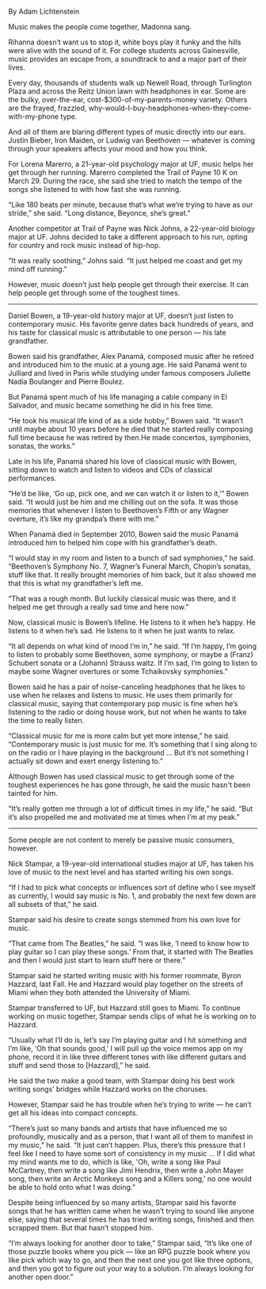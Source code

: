 By Adam Lichtenstein
 
Music makes the people come together, Madonna sang.

Rihanna doesn’t want us to stop it, white boys play it funky and the hills were alive with the sound of it.
For college students across Gainesville, music provides an escape from, a soundtrack to and a major part of their lives.

Every day, thousands of students walk up Newell Road, through Turlington Plaza and across the Reitz Union lawn with headphones in ear. Some are the bulky, over-the-ear, cost-$300-of-my-parents-money variety. Others are the frayed, frazzled, why-would-I-buy-headphones-when-they-come-with-my-phone type.

And all of them are blaring different types of music directly into our ears. Justin Bieber, Iron Maiden, or Ludwig van Beethoven — whatever is coming through your speakers affects your mood and how you think.

For Lorena Marerro, a 21-year-old psychology major at UF, music helps her get through her running.
Marerro completed the Trail of Payne 10 K on March 29. During the race, she said she tried to match the tempo of the songs she listened to with how fast she was running.

“Like 180 beats per minute, because that’s what we’re trying to have as our stride,” she said. “Long distance, Beyonce, she’s great.”

Another competitor at Trail of Payne was Nick Johns, a 22-year-old biology major at UF. Johns decided to take a different approach to his run, opting for country and rock music instead of hip-hop.

“It was really soothing,” Johns said. “It just helped me coast and get my mind off running.”

However, music doesn’t just help people get through their exercise. It can help people get through some of the toughest times.
***

Daniel Bowen, a 19-year-old history major at UF, doesn’t just listen to contemporary music. His favorite genre dates back hundreds of years, and his taste for classical music is attributable to one person — his late grandfather.

Bowen said his grandfather, Alex Panamá, composed music after he retired and introduced him to the music at a young age. He said Panamá went to Julliard and lived in Paris while studying under famous composers Juliette Nadia Boulanger and Pierre Boulez.

But Panamá spent much of his life managing a cable company in El Salvador, and music became something he did in his free time.

“He took his musical life kind of as a side hobby,” Bowen said. “It wasn’t until maybe about 10 years before he died that he started really composing full time because he was retired by then.He made concertos, symphonies, sonatas, the works.”

Late in his life, Panamá shared his love of classical music with Bowen, sitting down to watch and listen to videos and CDs of classical performances.

“He’d be like, ‘Go up, pick one, and we can watch it or listen to it,’” Bowen said. “It would just be him and me chilling out on the sofa. It was those memories that whenever I listen to Beethoven’s Fifth or any Wagner overture, it’s like my grandpa’s there with me.”

When Panamá died in September 2010, Bowen said the music Panamá introduced him to helped him cope with his grandfather’s death.

“I would stay in my room and listen to a bunch of sad symphonies,” he said. “Beethoven’s Symphony No. 7, Wagner’s Funeral March, Chopin’s sonatas, stuff like that. It really brought memories of him back, but it also showed me that this is what my grandfather’s left me.

“That was a rough month. But luckily classical music was there, and it helped me get through a really sad time and here now.”

Now, classical music is Bowen’s lifeline. He listens to it when he’s happy. He listens to it when he’s sad. He listens to it when he just wants to relax.

“It all depends on what kind of mood I’m in,” he said. “If I’m happy, I’m going to listen to probably some Beethoven, some symphony, or maybe a (Franz) Schubert sonata or a (Johann) Strauss waltz. If I’m sad, I’m going to listen to maybe some 
Wagner overtures or some Tchaikovsky symphonies.”

Bowen said he has a pair of noise-canceling headphones that he likes to use when he relaxes and listens to music. He uses them primarily for classical music, saying that contemporary pop music is fine when he’s listening to the radio or doing house work, but not when he wants to take the time to really listen.

“Classical music for me is more calm but yet more intense,” he said. “Contemporary music is just music for me. It’s something that I sing along to on the radio or I have playing in the background … But it’s not something I actually sit down and exert energy listening to.”

Although Bowen has used classical music to get through some of the toughest experiences he has gone through, he said the music hasn't been tainted for him.

“It’s really gotten me through a lot of difficult times in my life,” he said. “But it’s also propelled me and motivated me at times when I’m at my peak.”

***

Some people are not content to merely be passive music consumers, however. 

Nick Stampar, a 19-year-old international studies major at UF, has taken his love of music to the next level and has 
started writing his own songs.

“If I had to pick what concepts or influences sort of define who I see myself as currently, I would say music is No. 1, and probably the next few down are all subsets of that,” he said.

Stampar said his desire to create songs stemmed from his own love for music.

“That came from The Beatles,” he said. “I was like, ‘I need to know how to play guitar so I can play these songs.’ From that, it started with The Beatles and then I would just start to learn stuff here or there.”

Stampar said he started writing music with his former roommate, Byron Hazzard, last Fall. He and Hazzard would play together on the streets of Miami when they both attended the University of Miami.

Stampar transferred to UF, but Hazzard still goes to Miami. To continue working on music together, Stampar sends clips of what he is working on to Hazzard.

“Usually what I’ll do is, let’s say I’m playing guitar and I hit something and I’m like, ‘Oh that sounds good,’ I will pull up the voice memos app on my phone, record it in like three different tones with like different guitars and stuff and send those to [Hazzard],” he said. 

He said the two make a good team, with Stampar doing his best work writing songs’ bridges while Hazzard works on the choruses. 

However, Stampar said he has trouble when he’s trying to write — he can’t get all his ideas into compact concepts.

“There’s just so many bands and artists that have influenced me so profoundly, musically and as a person, that I want all of them to manifest in my music,” he said. “It just can’t happen. Plus, there’s this pressure that I feel like I need to have some sort of consistency in my music … If I did what my mind wants me to do, which is like, 'Oh, write a song like Paul McCartney, then write a song like Jimi Hendrix, then write a John Mayer song, then write an Arctic Monkeys song and a Killers song,' no one would be able to hold onto what I was doing.”

Despite being influenced by so many artists, Stampar said his favorite songs that he has written came when he wasn’t trying to sound like anyone else, saying that several times he has tried writing songs, finished and then scrapped them. But that hasn’t stopped him.

“I’m always looking for another door to take,” Stampar said, “It’s like one of those puzzle books where you pick — like an RPG puzzle book where you like pick which way to go, and then the next one you got like three options, and then you got to figure out your way to a solution. I’m always looking for another open door.”
